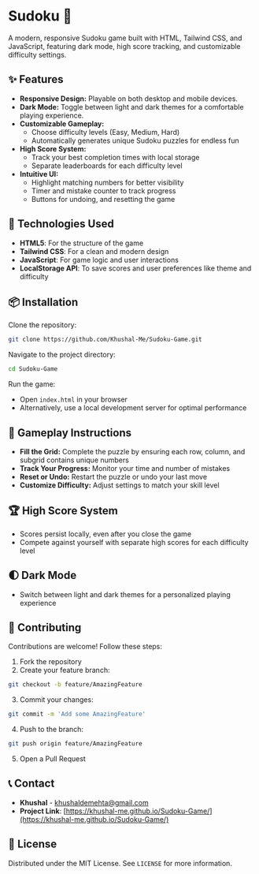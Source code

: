 # Sudoku 🎲

A modern, responsive Sudoku game built with HTML, Tailwind CSS, and JavaScript, featuring dark mode, high score tracking, and customizable difficulty settings.

## ✨ Features

* **Responsive Design:** Playable on both desktop and mobile devices.
* **Dark Mode:** Toggle between light and dark themes for a comfortable playing experience.
* **Customizable Gameplay:**
   * Choose difficulty levels (Easy, Medium, Hard)
   * Automatically generates unique Sudoku puzzles for endless fun
* **High Score System:**
   * Track your best completion times with local storage
   * Separate leaderboards for each difficulty level
* **Intuitive UI:**
   * Highlight matching numbers for better visibility
   * Timer and mistake counter to track progress
   * Buttons for undoing, and resetting the game

## 🚀 Technologies Used

* **HTML5**: For the structure of the game
* **Tailwind CSS**: For a clean and modern design
* **JavaScript**: For game logic and user interactions
* **LocalStorage API**: To save scores and user preferences like theme and difficulty

## 📦 Installation

Clone the repository:

```bash
git clone https://github.com/Khushal-Me/Sudoku-Game.git
```

Navigate to the project directory:

```bash
cd Sudoku-Game
```

Run the game:
* Open `index.html` in your browser
* Alternatively, use a local development server for optimal performance

## 🎲 Gameplay Instructions

* **Fill the Grid:** Complete the puzzle by ensuring each row, column, and subgrid contains unique numbers
* **Track Your Progress:** Monitor your time and number of mistakes
* **Reset or Undo:** Restart the puzzle or undo your last move
* **Customize Difficulty:** Adjust settings to match your skill level

## 🏆 High Score System

* Scores persist locally, even after you close the game
* Compete against yourself with separate high scores for each difficulty level

## 🌓 Dark Mode

* Switch between light and dark themes for a personalized playing experience

## 🤝 Contributing

Contributions are welcome! Follow these steps:

1. Fork the repository
2. Create your feature branch:

```bash
git checkout -b feature/AmazingFeature
```

3. Commit your changes:

```bash
git commit -m 'Add some AmazingFeature'
```

4. Push to the branch:

```bash
git push origin feature/AmazingFeature
```

5. Open a Pull Request

## 📞 Contact

* **Khushal** - [khushaldemehta@gmail.com](mailto:khushaldemehta@gmail.com)
* **Project Link**: [https://khushal-me.github.io/Sudoku-Game/](https://khushal-me.github.io/Sudoku-Game/)

## 📄 License

Distributed under the MIT License. See `LICENSE` for more information.

